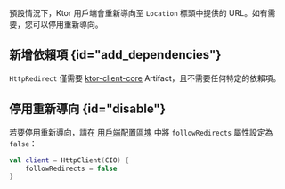 [//]: # (title: 重新導向)

預設情況下，Ktor 用戶端會重新導向至 `Location` 標頭中提供的 URL。如有需要，您可以停用重新導向。

## 新增依賴項 {id="add_dependencies"}
`HttpRedirect` 僅需要 [ktor-client-core](client-dependencies.md) Artifact，且不需要任何特定的依賴項。

## 停用重新導向 {id="disable"}

若要停用重新導向，請在 [用戶端配置區塊](client-create-and-configure.md#configure-client) 中將 `followRedirects` 屬性設定為 `false`：

```kotlin
val client = HttpClient(CIO) {
    followRedirects = false
}
```